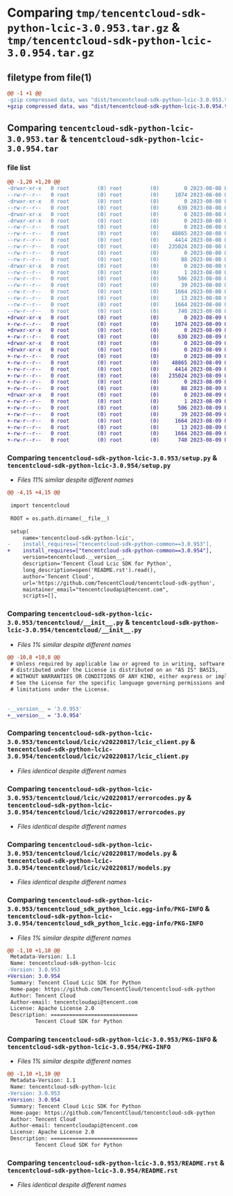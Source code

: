 # Comparing `tmp/tencentcloud-sdk-python-lcic-3.0.953.tar.gz` & `tmp/tencentcloud-sdk-python-lcic-3.0.954.tar.gz`

## filetype from file(1)

```diff
@@ -1 +1 @@
-gzip compressed data, was "dist/tencentcloud-sdk-python-lcic-3.0.953.tar", last modified: Tue Aug  8 00:27:50 2023, max compression
+gzip compressed data, was "dist/tencentcloud-sdk-python-lcic-3.0.954.tar", last modified: Wed Aug  9 00:27:51 2023, max compression
```

## Comparing `tencentcloud-sdk-python-lcic-3.0.953.tar` & `tencentcloud-sdk-python-lcic-3.0.954.tar`

### file list

```diff
@@ -1,20 +1,20 @@
-drwxr-xr-x   0 root         (0) root         (0)        0 2023-08-08 00:27:50.000000 tencentcloud-sdk-python-lcic-3.0.953/
--rw-r--r--   0 root         (0) root         (0)     1074 2023-08-08 00:27:50.000000 tencentcloud-sdk-python-lcic-3.0.953/setup.py
-drwxr-xr-x   0 root         (0) root         (0)        0 2023-08-08 00:27:50.000000 tencentcloud-sdk-python-lcic-3.0.953/tencentcloud/
--rw-r--r--   0 root         (0) root         (0)      630 2023-08-08 00:27:50.000000 tencentcloud-sdk-python-lcic-3.0.953/tencentcloud/__init__.py
-drwxr-xr-x   0 root         (0) root         (0)        0 2023-08-08 00:27:50.000000 tencentcloud-sdk-python-lcic-3.0.953/tencentcloud/lcic/
-drwxr-xr-x   0 root         (0) root         (0)        0 2023-08-08 00:27:50.000000 tencentcloud-sdk-python-lcic-3.0.953/tencentcloud/lcic/v20220817/
--rw-r--r--   0 root         (0) root         (0)        0 2023-08-08 00:27:50.000000 tencentcloud-sdk-python-lcic-3.0.953/tencentcloud/lcic/v20220817/__init__.py
--rw-r--r--   0 root         (0) root         (0)    48865 2023-08-08 00:27:50.000000 tencentcloud-sdk-python-lcic-3.0.953/tencentcloud/lcic/v20220817/lcic_client.py
--rw-r--r--   0 root         (0) root         (0)     4414 2023-08-08 00:27:50.000000 tencentcloud-sdk-python-lcic-3.0.953/tencentcloud/lcic/v20220817/errorcodes.py
--rw-r--r--   0 root         (0) root         (0)   235024 2023-08-08 00:27:50.000000 tencentcloud-sdk-python-lcic-3.0.953/tencentcloud/lcic/v20220817/models.py
--rw-r--r--   0 root         (0) root         (0)        0 2023-08-08 00:27:50.000000 tencentcloud-sdk-python-lcic-3.0.953/tencentcloud/lcic/__init__.py
--rw-r--r--   0 root         (0) root         (0)       88 2023-08-08 00:27:50.000000 tencentcloud-sdk-python-lcic-3.0.953/setup.cfg
-drwxr-xr-x   0 root         (0) root         (0)        0 2023-08-08 00:27:50.000000 tencentcloud-sdk-python-lcic-3.0.953/tencentcloud_sdk_python_lcic.egg-info/
--rw-r--r--   0 root         (0) root         (0)        1 2023-08-08 00:27:50.000000 tencentcloud-sdk-python-lcic-3.0.953/tencentcloud_sdk_python_lcic.egg-info/dependency_links.txt
--rw-r--r--   0 root         (0) root         (0)      506 2023-08-08 00:27:50.000000 tencentcloud-sdk-python-lcic-3.0.953/tencentcloud_sdk_python_lcic.egg-info/SOURCES.txt
--rw-r--r--   0 root         (0) root         (0)       39 2023-08-08 00:27:50.000000 tencentcloud-sdk-python-lcic-3.0.953/tencentcloud_sdk_python_lcic.egg-info/requires.txt
--rw-r--r--   0 root         (0) root         (0)     1664 2023-08-08 00:27:50.000000 tencentcloud-sdk-python-lcic-3.0.953/tencentcloud_sdk_python_lcic.egg-info/PKG-INFO
--rw-r--r--   0 root         (0) root         (0)       13 2023-08-08 00:27:50.000000 tencentcloud-sdk-python-lcic-3.0.953/tencentcloud_sdk_python_lcic.egg-info/top_level.txt
--rw-r--r--   0 root         (0) root         (0)     1664 2023-08-08 00:27:50.000000 tencentcloud-sdk-python-lcic-3.0.953/PKG-INFO
--rw-r--r--   0 root         (0) root         (0)      740 2023-08-08 00:27:50.000000 tencentcloud-sdk-python-lcic-3.0.953/README.rst
+drwxr-xr-x   0 root         (0) root         (0)        0 2023-08-09 00:27:51.000000 tencentcloud-sdk-python-lcic-3.0.954/
+-rw-r--r--   0 root         (0) root         (0)     1074 2023-08-09 00:27:51.000000 tencentcloud-sdk-python-lcic-3.0.954/setup.py
+drwxr-xr-x   0 root         (0) root         (0)        0 2023-08-09 00:27:51.000000 tencentcloud-sdk-python-lcic-3.0.954/tencentcloud/
+-rw-r--r--   0 root         (0) root         (0)      630 2023-08-09 00:27:51.000000 tencentcloud-sdk-python-lcic-3.0.954/tencentcloud/__init__.py
+drwxr-xr-x   0 root         (0) root         (0)        0 2023-08-09 00:27:51.000000 tencentcloud-sdk-python-lcic-3.0.954/tencentcloud/lcic/
+drwxr-xr-x   0 root         (0) root         (0)        0 2023-08-09 00:27:51.000000 tencentcloud-sdk-python-lcic-3.0.954/tencentcloud/lcic/v20220817/
+-rw-r--r--   0 root         (0) root         (0)        0 2023-08-09 00:27:51.000000 tencentcloud-sdk-python-lcic-3.0.954/tencentcloud/lcic/v20220817/__init__.py
+-rw-r--r--   0 root         (0) root         (0)    48865 2023-08-09 00:27:51.000000 tencentcloud-sdk-python-lcic-3.0.954/tencentcloud/lcic/v20220817/lcic_client.py
+-rw-r--r--   0 root         (0) root         (0)     4414 2023-08-09 00:27:51.000000 tencentcloud-sdk-python-lcic-3.0.954/tencentcloud/lcic/v20220817/errorcodes.py
+-rw-r--r--   0 root         (0) root         (0)   235024 2023-08-09 00:27:51.000000 tencentcloud-sdk-python-lcic-3.0.954/tencentcloud/lcic/v20220817/models.py
+-rw-r--r--   0 root         (0) root         (0)        0 2023-08-09 00:27:51.000000 tencentcloud-sdk-python-lcic-3.0.954/tencentcloud/lcic/__init__.py
+-rw-r--r--   0 root         (0) root         (0)       88 2023-08-09 00:27:51.000000 tencentcloud-sdk-python-lcic-3.0.954/setup.cfg
+drwxr-xr-x   0 root         (0) root         (0)        0 2023-08-09 00:27:51.000000 tencentcloud-sdk-python-lcic-3.0.954/tencentcloud_sdk_python_lcic.egg-info/
+-rw-r--r--   0 root         (0) root         (0)        1 2023-08-09 00:27:51.000000 tencentcloud-sdk-python-lcic-3.0.954/tencentcloud_sdk_python_lcic.egg-info/dependency_links.txt
+-rw-r--r--   0 root         (0) root         (0)      506 2023-08-09 00:27:51.000000 tencentcloud-sdk-python-lcic-3.0.954/tencentcloud_sdk_python_lcic.egg-info/SOURCES.txt
+-rw-r--r--   0 root         (0) root         (0)       39 2023-08-09 00:27:51.000000 tencentcloud-sdk-python-lcic-3.0.954/tencentcloud_sdk_python_lcic.egg-info/requires.txt
+-rw-r--r--   0 root         (0) root         (0)     1664 2023-08-09 00:27:51.000000 tencentcloud-sdk-python-lcic-3.0.954/tencentcloud_sdk_python_lcic.egg-info/PKG-INFO
+-rw-r--r--   0 root         (0) root         (0)       13 2023-08-09 00:27:51.000000 tencentcloud-sdk-python-lcic-3.0.954/tencentcloud_sdk_python_lcic.egg-info/top_level.txt
+-rw-r--r--   0 root         (0) root         (0)     1664 2023-08-09 00:27:51.000000 tencentcloud-sdk-python-lcic-3.0.954/PKG-INFO
+-rw-r--r--   0 root         (0) root         (0)      740 2023-08-09 00:27:51.000000 tencentcloud-sdk-python-lcic-3.0.954/README.rst
```

### Comparing `tencentcloud-sdk-python-lcic-3.0.953/setup.py` & `tencentcloud-sdk-python-lcic-3.0.954/setup.py`

 * *Files 11% similar despite different names*

```diff
@@ -4,15 +4,15 @@
 
 import tencentcloud
 
 ROOT = os.path.dirname(__file__)
 
 setup(
     name='tencentcloud-sdk-python-lcic',
-    install_requires=["tencentcloud-sdk-python-common==3.0.953"],
+    install_requires=["tencentcloud-sdk-python-common==3.0.954"],
     version=tencentcloud.__version__,
     description='Tencent Cloud Lcic SDK for Python',
     long_description=open('README.rst').read(),
     author='Tencent Cloud',
     url='https://github.com/TencentCloud/tencentcloud-sdk-python',
     maintainer_email="tencentcloudapi@tencent.com",
     scripts=[],
```

### Comparing `tencentcloud-sdk-python-lcic-3.0.953/tencentcloud/__init__.py` & `tencentcloud-sdk-python-lcic-3.0.954/tencentcloud/__init__.py`

 * *Files 1% similar despite different names*

```diff
@@ -10,8 +10,8 @@
 # Unless required by applicable law or agreed to in writing, software
 # distributed under the License is distributed on an "AS IS" BASIS,
 # WITHOUT WARRANTIES OR CONDITIONS OF ANY KIND, either express or implied.
 # See the License for the specific language governing permissions and
 # limitations under the License.
 
 
-__version__ = '3.0.953'
+__version__ = '3.0.954'
```

### Comparing `tencentcloud-sdk-python-lcic-3.0.953/tencentcloud/lcic/v20220817/lcic_client.py` & `tencentcloud-sdk-python-lcic-3.0.954/tencentcloud/lcic/v20220817/lcic_client.py`

 * *Files identical despite different names*

### Comparing `tencentcloud-sdk-python-lcic-3.0.953/tencentcloud/lcic/v20220817/errorcodes.py` & `tencentcloud-sdk-python-lcic-3.0.954/tencentcloud/lcic/v20220817/errorcodes.py`

 * *Files identical despite different names*

### Comparing `tencentcloud-sdk-python-lcic-3.0.953/tencentcloud/lcic/v20220817/models.py` & `tencentcloud-sdk-python-lcic-3.0.954/tencentcloud/lcic/v20220817/models.py`

 * *Files identical despite different names*

### Comparing `tencentcloud-sdk-python-lcic-3.0.953/tencentcloud_sdk_python_lcic.egg-info/PKG-INFO` & `tencentcloud-sdk-python-lcic-3.0.954/tencentcloud_sdk_python_lcic.egg-info/PKG-INFO`

 * *Files 1% similar despite different names*

```diff
@@ -1,10 +1,10 @@
 Metadata-Version: 1.1
 Name: tencentcloud-sdk-python-lcic
-Version: 3.0.953
+Version: 3.0.954
 Summary: Tencent Cloud Lcic SDK for Python
 Home-page: https://github.com/TencentCloud/tencentcloud-sdk-python
 Author: Tencent Cloud
 Author-email: tencentcloudapi@tencent.com
 License: Apache License 2.0
 Description: ============================
         Tencent Cloud SDK for Python
```

### Comparing `tencentcloud-sdk-python-lcic-3.0.953/PKG-INFO` & `tencentcloud-sdk-python-lcic-3.0.954/PKG-INFO`

 * *Files 1% similar despite different names*

```diff
@@ -1,10 +1,10 @@
 Metadata-Version: 1.1
 Name: tencentcloud-sdk-python-lcic
-Version: 3.0.953
+Version: 3.0.954
 Summary: Tencent Cloud Lcic SDK for Python
 Home-page: https://github.com/TencentCloud/tencentcloud-sdk-python
 Author: Tencent Cloud
 Author-email: tencentcloudapi@tencent.com
 License: Apache License 2.0
 Description: ============================
         Tencent Cloud SDK for Python
```

### Comparing `tencentcloud-sdk-python-lcic-3.0.953/README.rst` & `tencentcloud-sdk-python-lcic-3.0.954/README.rst`

 * *Files identical despite different names*

